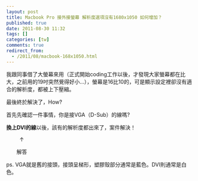 ```yaml
---
layout: post
title: Macbook Pro 接外接螢幕 解析度選項沒有1680x1050 如何增加？
published: true
date: 2011-08-30 11:32
tags: []
categories: [tw]
comments: true
redirect_from:
  - /2011/08/macbook-168x1050.html
---
```



我跟同事借了大螢幕來用（正式開始coding工作以後，才發現大家螢幕都在比大，之前用的19吋突然覺得好小...），螢幕是16比10的，可是顯示設定裡卻沒有適合的解析度，都被上下壓縮。



最後終於解決了，How?



首先先確認一件事情，你是接VGA（D-Sub）的線嗎?



**換上DVI的線**以後，該有的解析度都出來了，案件解決！

         ↑

       解答





ps. VGA就是舊的接頭，接頭呈梯形，塑膠殼部分通常是藍色。DVI則通常是白色。



